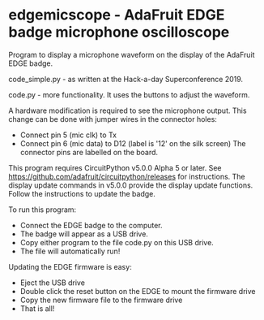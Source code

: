 # edgemicscope - AdaFruit EDGE badge microphone oscilloscope

Program to display a microphone waveform on the display of
the AdaFruit EDGE badge.

code_simple.py - as written at the Hack-a-day Superconference 2019.

code.py - more functionality. It uses the buttons to adjust the waveform.

A hardware modification is required to see the microphone output.
This change can be done with jumper wires in the connector holes:
  - Connect pin 5 (mic clk) to Tx
  - Connect pin 6 (mic data) to D12 (label is '12' on the silk screen)
The connector pins are labelled on the board.

This program requires CircuitPython v5.0.0 Alpha 5 or later.
See https://github.com/adafruit/circuitpython/releases for instructions.
The display update commands in v5.0.0 provide the display update functions.
Follow the instructions to update the badge.

To run this program:
  - Connect the EDGE badge to the computer.
  - The badge will appear as a USB drive.
  - Copy either program to the file code.py on this USB drive.
  - The file will automatically run!

Updating the EDGE firmware is easy:
  - Eject the USB drive
  - Double click the reset button on the EDGE to mount the firmware drive
  - Copy the new firmware file to the firmware drive
  - That is all!

